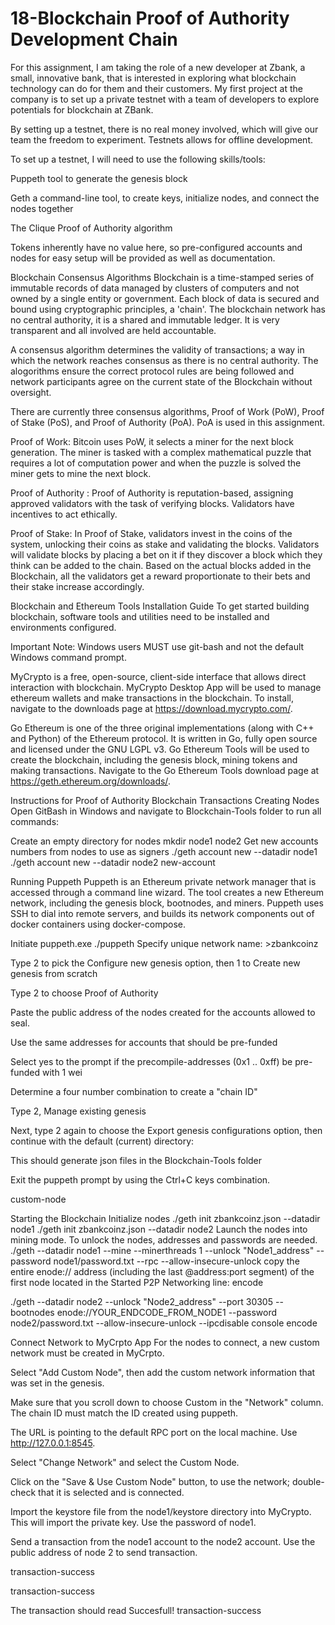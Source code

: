 # 18-Blockchain Proof of Authority Development Chain
For this assignment, I am taking the role of a new developer at Zbank, a small, innovative bank, that is interested in exploring what blockchain technology can do for them and their customers. My first project at the company is to set up a private testnet with a team of developers to explore potentials for blockchain at ZBank.

By setting up a testnet, there is no real money involved, which will give our team the freedom to experiment. Testnets allows for offline development.

To set up a testnet, I will need to use the following skills/tools:

Puppeth tool to generate the genesis block

Geth a command-line tool, to create keys, initialize nodes, and connect the nodes together

The Clique Proof of Authority algorithm

Tokens inherently have no value here, so pre-configured accounts and nodes for easy setup will be provided as well as documentation.

Blockchain Consensus Algorithms
Blockchain is a time-stamped series of immutable records of data managed by clusters of computers and not owned by a single entity or government. Each block of data is secured and bound using cryptographic principles, a 'chain'. The blockchain network has no central authority, it is a shared and immutable ledger. It is very transparent and all involved are held accountable.

A consensus algorithm determines the validity of transactions; a way in which the network reaches consensus as there is no central authority. The alogorithms ensure the correct protocol rules are being followed and network participants agree on the current state of the Blockchain without oversight.

There are currently three consensus algorithms, Proof of Work (PoW), Proof of Stake (PoS), and Proof of Authority (PoA). PoA is used in this assignment.

Proof of Work: Bitcoin uses PoW, it selects a miner for the next block generation. The miner is tasked with a complex mathematical puzzle that requires a lot of computation power and when the puzzle is solved the miner gets to mine the next block.

Proof of Authority : Proof of Authority is reputation-based, assigning approved validators with the task of verifying blocks. Validators have incentives to act ethically.

Proof of Stake: In Proof of Stake, validators invest in the coins of the system, unlocking their coins as stake and validating the blocks. Validators will validate blocks by placing a bet on it if they discover a block which they think can be added to the chain. Based on the actual blocks added in the Blockchain, all the validators get a reward proportionate to their bets and their stake increase accordingly.

Blockchain and Ethereum Tools Installation Guide
To get started building blockchain, software tools and utilities need to be installed and environments configured.

Important Note: Windows users MUST use git-bash and not the default Windows command prompt.

MyCrypto is a free, open-source, client-side interface that allows direct interaction with blockchain. MyCrypto Desktop App will be used to manage ethereum wallets and make transactions in the blockchain. To install, navigate to the downloads page at https://download.mycrypto.com/.

Go Ethereum is one of the three original implementations (along with C++ and Python) of the Ethereum protocol. It is written in Go, fully open source and licensed under the GNU LGPL v3. Go Ethereum Tools will be used to create the blockchain, including the genesis block, mining tokens and making transactions. Navigate to the Go Ethereum Tools download page at https://geth.ethereum.org/downloads/.

Instructions for Proof of Authority Blockchain Transactions
Creating Nodes
Open GitBash in Windows and navigate to Blockchain-Tools folder to run all commands:

Create an empty directory for nodes
mkdir node1 node2
Get new accounts numbers from nodes to use as signers
./geth account new --datadir node1
./geth account new --datadir node2
new-account

Running Puppeth
Puppeth is an Ethereum private network manager that is accessed through a command line wizard. The tool creates a new Ethereum network, including the genesis block, bootnodes, and miners. Puppeth uses SSH to dial into remote servers, and builds its network components out of docker containers using docker-compose.

Initiate puppeth.exe
./puppeth
Specify unique network name: >zbankcoinz

Type 2 to pick the Configure new genesis option, then 1 to Create new genesis from scratch

Type 2 to choose Proof of Authority

Paste the public address of the nodes created for the accounts allowed to seal.

Use the same addresses for accounts that should be pre-funded

Select yes to the prompt if the precompile-addresses (0x1 .. 0xff) be pre-funded with 1 wei

Determine a four number combination to create a "chain ID"

Type 2, Manage existing genesis

Next, type 2 again to choose the Export genesis configurations option, then continue with the default (current) directory:

This should generate json files in the Blockchain-Tools folder

Exit the puppeth prompt by using the Ctrl+C keys combination.

custom-node

Starting the Blockchain
Initialize nodes
./geth init zbankcoinz.json --datadir node1
./geth init zbankcoinz.json --datadir node2
Launch the nodes into mining mode. To unlock the nodes, addresses and passwords are needed.
./geth --datadir node1 --mine --minerthreads 1 --unlock "Node1_address" --password node1/password.txt --rpc --allow-insecure-unlock
copy the entire enode:// address (including the last @address:port segment) of the first node located in the Started P2P Networking line:
encode

./geth --datadir node2 --unlock "Node2_address" --port 30305 --bootnodes enode://YOUR_ENDCODE_FROM_NODE1 --password node2/password.txt  --allow-insecure-unlock --ipcdisable console
encode

Connect Network to MyCrpto App
For the nodes to connect, a new custom network must be created in MyCrpto.

Select "Add Custom Node", then add the custom network information that was set in the genesis.

Make sure that you scroll down to choose Custom in the "Network" column. The chain ID must match the ID created using puppeth.

The URL is pointing to the default RPC port on the local machine. Use http://127.0.0.1:8545.

Select "Change Network" and select the Custom Node.

Click on the "Save & Use Custom Node" button, to use the network; double-check that it is selected and is connected.

Import the keystore file from the node1/keystore directory into MyCrypto. This will import the private key. Use the password of node1.

Send a transaction from the node1 account to the node2 account. Use the public address of node 2 to send transaction.

transaction-success

transaction-success

The transaction should read Succesfull!
transaction-success
